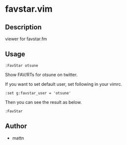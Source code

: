 # favstar.vim

## Description
  viewer for favstar.fm

## Usage

    :FavStar otsune
  Show FAV/RTs for otsune on twitter.

  If you want to set default user, set following in your vimrc.

    :set g:favstar_user = 'otsune'

  Then you can see the result as below.

    :FavStar

## Author
  * mattn

